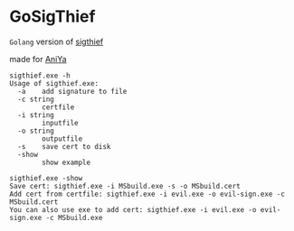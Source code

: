 # GoSigThief

`Golang` version of [sigthief](https://github.com/secretsquirrel/SigThief)

made for [AniYa](https://github.com/piiperxyz/AniYa)

```
sigthief.exe -h
Usage of sigthief.exe:
  -a    add signature to file
  -c string
        certfile
  -i string
        inputfile
  -o string
        outputfile
  -s    save cert to disk
  -show
        show example
```

```
sigthief.exe -show
Save cert: sigthief.exe -i MSbuild.exe -s -o MSbuild.cert
Add cert from certfile: sigthief.exe -i evil.exe -o evil-sign.exe -c MSbuild.cert
You can also use exe to add cert: sigthief.exe -i evil.exe -o evil-sign.exe -c MSbuild.exe
```

